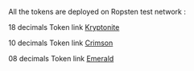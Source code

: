 All the tokens are deployed on Ropsten test network :

18 decimals Token link        [Kryptonite](https://ropsten.etherscan.io/token/0xf48553B4ce22eF809d96Cc5D3eE12ea3492550CC?a=0xae62cc7bedfa3c97fb8cf26e56e1b535c11326d9)

10 decimals Token link        [Crimson](https://ropsten.etherscan.io/token/0xEf0E01840eD4b5441EAaa24e35cae85b4be85254?a=0xae62cc7bedfa3c97fb8cf26e56e1b535c11326d9)

08 decimals Token link        [Emerald](https://ropsten.etherscan.io/token/0xceB3586FcA8759845840eacb0713396AC98CbF38?a=0xae62cc7bedfa3c97fb8cf26e56e1b535c11326d9)
              
